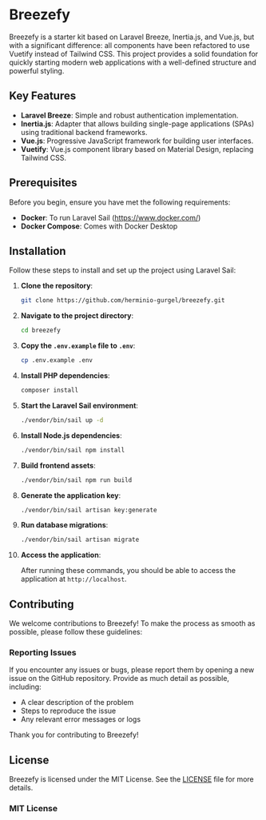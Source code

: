 # Breezefy

Breezefy is a starter kit based on Laravel Breeze, Inertia.js, and Vue.js, but with a significant difference: all components have been refactored to use Vuetify instead of Tailwind CSS. This project provides a solid foundation for quickly starting modern web applications with a well-defined structure and powerful styling.

## Key Features

- **Laravel Breeze**: Simple and robust authentication implementation.
- **Inertia.js**: Adapter that allows building single-page applications (SPAs) using traditional backend frameworks.
- **Vue.js**: Progressive JavaScript framework for building user interfaces.
- **Vuetify**: Vue.js component library based on Material Design, replacing Tailwind CSS.

## Prerequisites

Before you begin, ensure you have met the following requirements:

- **Docker**: To run Laravel Sail (https://www.docker.com/)
- **Docker Compose**: Comes with Docker Desktop

## Installation

Follow these steps to install and set up the project using Laravel Sail:

1. **Clone the repository**:

    ```bash
    git clone https://github.com/herminio-gurgel/breezefy.git
    ```

2. **Navigate to the project directory**:

    ```bash
    cd breezefy
    ```

3. **Copy the `.env.example` file to `.env`**:

    ```bash
    cp .env.example .env
    ```

4. **Install PHP dependencies**:

    ```bash
    composer install
    ```

5. **Start the Laravel Sail environment**:

    ```bash
    ./vendor/bin/sail up -d
    ```

6. **Install Node.js dependencies**:

    ```bash
    ./vendor/bin/sail npm install
    ```

7. **Build frontend assets**:

    ```bash
    ./vendor/bin/sail npm run build
    ```

8. **Generate the application key**:

    ```bash
    ./vendor/bin/sail artisan key:generate
    ```

9. **Run database migrations**:

    ```bash
    ./vendor/bin/sail artisan migrate
    ```

10. **Access the application**:

    After running these commands, you should be able to access the application at `http://localhost`.

## Contributing

We welcome contributions to Breezefy! To make the process as smooth as possible, please follow these guidelines:

### Reporting Issues

If you encounter any issues or bugs, please report them by opening a new issue on the GitHub repository. Provide as much detail as possible, including:

- A clear description of the problem
- Steps to reproduce the issue
- Any relevant error messages or logs

Thank you for contributing to Breezefy!

## License

Breezefy is licensed under the MIT License. See the [LICENSE](LICENSE) file for more details.

### MIT License

